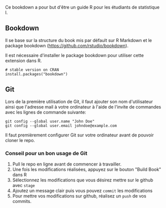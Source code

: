 Ce bookdown a pour but d'être un guide R pour les étudiants de statistique I.

## Bookdown

Il se base sur la structure du book mis par défault sur R Markdown et le package bookdown (https://github.com/rstudio/bookdown). 

Il est nécessaire d'installer le package bookdown pour utiliser cette extension dans R.
```{r}
# stable version on CRAN
install.packages("bookdown")
```

## Git

Lors de la première utilisation de Git, il faut ajouter son nom d'utilisateur ainsi que l'adresse mail à votre ordinateur à l'aide de l'invite de commandes avec les lignes de commande suivante:
```{bash}
git config --global user.name "John Doe"
git config --global user.email johndoe@example.com
```

Il faut premièrement configurer Git sur votre ordinateur avant de pouvoir cloner le repo.

### Conseil pour un bon usage de Git

1. Pull le repo en ligne avant de commencer à travailler.
1. Une fois les modifications réalisées, appuyez sur le bouton "Build Book" dans R
1. Sélectionnez les modifications que vous désirez mettre sur le github avec `stage`
1. Ajoutez un message clair puis vous pouvez `commit` les modifications
1. Pour mettre vos modifications sur github, réalisez un `push` de vos commits.
